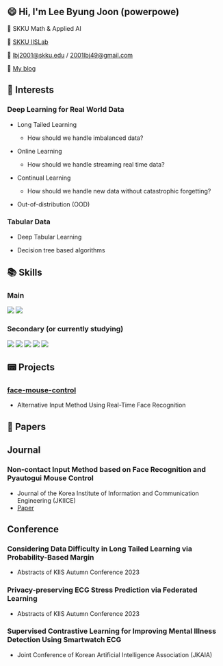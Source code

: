 ## :smile: Hi, I'm Lee Byung Joon (powerpowe) 
 :school: SKKU Math & Applied AI

 :lab_coat: [SKKU IISLab](http://iislab.skku.edu/iish/)
 
 :email: lbj2001@skku.edu / 2001lbj49@gmail.com

 :adult: [My blog](https://blog.naver.com/2001lbj)
 
## :balloon: Interests
### Deep Learning for Real World Data
- Long Tailed Learning
   - How should we handle imbalanced data?

- Online Learning
   - How should we handle streaming real time data?
     
- Continual Learning
   - How should we handle new data without catastrophic forgetting?

- Out-of-distribution (OOD)  
### Tabular Data
- Deep Tabular Learning

- Decision tree based algorithms

## :books: Skills
### Main
<img src="https://img.shields.io/badge/Python-3776AB?style=for-the-badge&logo=Python&logoColor=white"> <img src="https://img.shields.io/badge/PyTorch-EE4C2C?style=for-the-badge&logo=PyTorch&logoColor=white">

### Secondary (or currently studying)
<img src="https://img.shields.io/badge/TensorFlow-FF6F00?style=for-the-badge&logo=Python&logoColor=white"> <img src="https://img.shields.io/badge/C-00599C?style=for-the-badge&logo=C&logoColor=white"> <img src="https://img.shields.io/badge/Linux-FCC624?style=for-the-badge&logo=Linux&logoColor=white"> <img src="https://img.shields.io/badge/Docker-2496ED?style=for-the-badge&logo=Docker&logoColor=white"> <img src="https://img.shields.io/badge/Ubuntu-E95420?style=for-the-badge&logo=Ubuntu&logoColor=white">


## :pager: Projects 
### [face-mouse-control](https://github.com/Denev6/face-mouse-control)
- Alternative Input Method Using Real-Time Face Recognition
  
## :page_with_curl: Papers
## Journal
### Non-contact Input Method based on Face Recognition and Pyautogui Mouse Control
- Journal of the Korea Institute of Information and Communication Engineering (JKIICE)
- [Paper](https://www.kci.go.kr/kciportal/ci/sereArticleSearch/ciSereArtiView.kci?sereArticleSearchBean.artiId=ART002879022)

## Conference
### Considering Data Difficulty in Long Tailed Learning via Probability-Based Margin
- Abstracts of KIIS Autumn Conference 2023

### Privacy-preserving ECG Stress Prediction via Federated Learning 
- Abstracts of KIIS Autumn Conference 2023

### Supervised Contrastive Learning for Improving Mental Illness Detection Using Smartwatch ECG 
- Joint Conference of Korean Artificial Intelligence Association (JKAIA)


